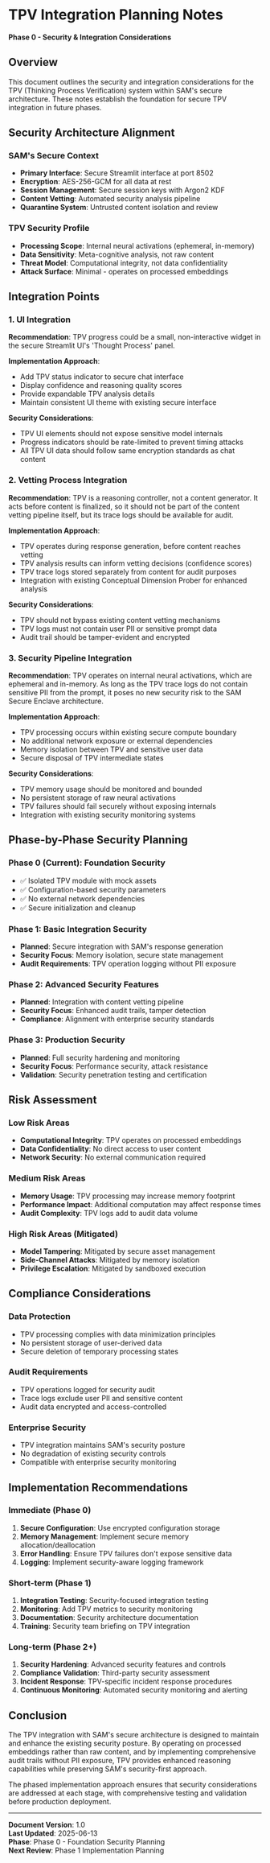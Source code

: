 # TPV Integration Planning Notes
**Phase 0 - Security & Integration Considerations**

## Overview
This document outlines the security and integration considerations for the TPV (Thinking Process Verification) system within SAM's secure architecture. These notes establish the foundation for secure TPV integration in future phases.

## Security Architecture Alignment

### SAM's Secure Context
- **Primary Interface**: Secure Streamlit interface at port 8502
- **Encryption**: AES-256-GCM for all data at rest
- **Session Management**: Secure session keys with Argon2 KDF
- **Content Vetting**: Automated security analysis pipeline
- **Quarantine System**: Untrusted content isolation and review

### TPV Security Profile
- **Processing Scope**: Internal neural activations (ephemeral, in-memory)
- **Data Sensitivity**: Meta-cognitive analysis, not raw content
- **Threat Model**: Computational integrity, not data confidentiality
- **Attack Surface**: Minimal - operates on processed embeddings

## Integration Points

### 1. UI Integration
**Recommendation**: TPV progress could be a small, non-interactive widget in the secure Streamlit UI's 'Thought Process' panel.

**Implementation Approach**:
- Add TPV status indicator to secure chat interface
- Display confidence and reasoning quality scores
- Provide expandable TPV analysis details
- Maintain consistent UI theme with existing secure interface

**Security Considerations**:
- TPV UI elements should not expose sensitive model internals
- Progress indicators should be rate-limited to prevent timing attacks
- All TPV UI data should follow same encryption standards as chat content

### 2. Vetting Process Integration
**Recommendation**: TPV is a reasoning controller, not a content generator. It acts before content is finalized, so it should not be part of the content vetting pipeline itself, but its trace logs should be available for audit.

**Implementation Approach**:
- TPV operates during response generation, before content reaches vetting
- TPV analysis results can inform vetting decisions (confidence scores)
- TPV trace logs stored separately from content for audit purposes
- Integration with existing Conceptual Dimension Prober for enhanced analysis

**Security Considerations**:
- TPV should not bypass existing content vetting mechanisms
- TPV logs must not contain user PII or sensitive prompt data
- Audit trail should be tamper-evident and encrypted

### 3. Security Pipeline Integration
**Recommendation**: TPV operates on internal neural activations, which are ephemeral and in-memory. As long as the TPV trace logs do not contain sensitive PII from the prompt, it poses no new security risk to the SAM Secure Enclave architecture.

**Implementation Approach**:
- TPV processing occurs within existing secure compute boundary
- No additional network exposure or external dependencies
- Memory isolation between TPV and sensitive user data
- Secure disposal of TPV intermediate states

**Security Considerations**:
- TPV memory usage should be monitored and bounded
- No persistent storage of raw neural activations
- TPV failures should fail securely without exposing internals
- Integration with existing security monitoring systems

## Phase-by-Phase Security Planning

### Phase 0 (Current): Foundation Security
- ✅ Isolated TPV module with mock assets
- ✅ Configuration-based security parameters
- ✅ No external network dependencies
- ✅ Secure initialization and cleanup

### Phase 1: Basic Integration Security
- **Planned**: Secure integration with SAM's response generation
- **Security Focus**: Memory isolation, secure state management
- **Audit Requirements**: TPV operation logging without PII exposure

### Phase 2: Advanced Security Features
- **Planned**: Integration with content vetting pipeline
- **Security Focus**: Enhanced audit trails, tamper detection
- **Compliance**: Alignment with enterprise security standards

### Phase 3: Production Security
- **Planned**: Full security hardening and monitoring
- **Security Focus**: Performance security, attack resistance
- **Validation**: Security penetration testing and certification

## Risk Assessment

### Low Risk Areas
- **Computational Integrity**: TPV operates on processed embeddings
- **Data Confidentiality**: No direct access to user content
- **Network Security**: No external communication required

### Medium Risk Areas
- **Memory Usage**: TPV processing may increase memory footprint
- **Performance Impact**: Additional computation may affect response times
- **Audit Complexity**: TPV logs add to audit data volume

### High Risk Areas (Mitigated)
- **Model Tampering**: Mitigated by secure asset management
- **Side-Channel Attacks**: Mitigated by memory isolation
- **Privilege Escalation**: Mitigated by sandboxed execution

## Compliance Considerations

### Data Protection
- TPV processing complies with data minimization principles
- No persistent storage of user-derived data
- Secure deletion of temporary processing states

### Audit Requirements
- TPV operations logged for security audit
- Trace logs exclude user PII and sensitive content
- Audit data encrypted and access-controlled

### Enterprise Security
- TPV integration maintains SAM's security posture
- No degradation of existing security controls
- Compatible with enterprise security monitoring

## Implementation Recommendations

### Immediate (Phase 0)
1. **Secure Configuration**: Use encrypted configuration storage
2. **Memory Management**: Implement secure memory allocation/deallocation
3. **Error Handling**: Ensure TPV failures don't expose sensitive data
4. **Logging**: Implement security-aware logging framework

### Short-term (Phase 1)
1. **Integration Testing**: Security-focused integration testing
2. **Monitoring**: Add TPV metrics to security monitoring
3. **Documentation**: Security architecture documentation
4. **Training**: Security team briefing on TPV integration

### Long-term (Phase 2+)
1. **Security Hardening**: Advanced security features and controls
2. **Compliance Validation**: Third-party security assessment
3. **Incident Response**: TPV-specific incident response procedures
4. **Continuous Monitoring**: Automated security monitoring and alerting

## Conclusion

The TPV integration with SAM's secure architecture is designed to maintain and enhance the existing security posture. By operating on processed embeddings rather than raw content, and by implementing comprehensive audit trails without PII exposure, TPV provides enhanced reasoning capabilities while preserving SAM's security-first approach.

The phased implementation approach ensures that security considerations are addressed at each stage, with comprehensive testing and validation before production deployment.

---

**Document Version**: 1.0  
**Last Updated**: 2025-06-13  
**Phase**: Phase 0 - Foundation Security Planning  
**Next Review**: Phase 1 Implementation Planning
